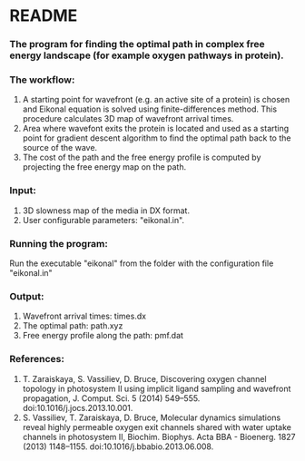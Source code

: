 # README #

### The program for finding the optimal path in  complex free energy landscape (for example oxygen pathways in protein). ###

### The workflow: ###
1. A starting point for wavefront (e.g. an active site of a protein) is chosen and Eikonal equation is solved using finite-differences method. This procedure calculates 3D map of wavefront arrival times.
2. Area where wavefont exits the protein is located and used as a starting point for gradient descent algorithm to find the optimal path back to the 
source of the wave.  
3. The cost of the path and the free energy profile is computed by projecting the free energy map on the path.

### Input: ###
 1. 3D slowness map of the media in DX format. 
 2. User configurable parameters: "eikonal.in".

### Running the program: ###
Run the executable "eikonal" from the folder with the configuration file "eikonal.in"

### Output: ###
1. Wavefront arrival times: times.dx
2. The optimal path: path.xyz
3. Free energy profile along the path: pmf.dat

### References: ###
1. T. Zaraiskaya, S. Vassiliev, D. Bruce, Discovering oxygen channel topology in photosystem II using implicit ligand sampling and wavefront propagation, J. Comput. Sci. 5 (2014) 549–555. doi:10.1016/j.jocs.2013.10.001.
2. S. Vassiliev, T. Zaraiskaya, D. Bruce, Molecular dynamics simulations reveal highly permeable oxygen exit channels shared with water uptake channels in photosystem II, Biochim. Biophys. Acta BBA - Bioenerg. 1827 (2013) 1148–1155. doi:10.1016/j.bbabio.2013.06.008.
